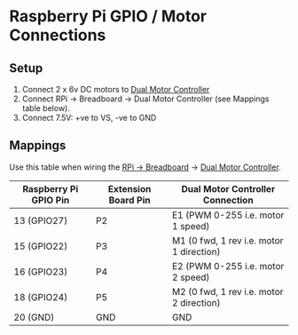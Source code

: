 # Raspberry Pi GPIO / Motor Connections
## Setup
1. Connect 2 x 6v DC motors to [Dual Motor Controller](http://www.dfrobot.com/wiki/index.php?title=File:DRI0002_pinout.png)
1. Connect RPi -> Breadboard -> Dual Motor Controller (see Mappings table below).
1. Connect 7.5V: +ve to VS, -ve to GND
## Mappings
Use this table when wiring the [RPi -> Breadboard](https://howto8165.files.wordpress.com/2014/08/rpi-pinout.png) -> [Dual Motor Controller](http://www.dfrobot.com/wiki/index.php?title=File:DRI0002_pinout.png).

|Raspberry Pi GPIO Pin|Extension Board Pin|Dual Motor Controller Connection        |
|---------------------|-------------------|----------------------------------------|
|13 (GPIO27)          |P2                 |E1 (PWM 0-255 i.e. motor 1 speed)       |
|15 (GPIO22)          |P3                 |M1 (0 fwd, 1 rev i.e. motor 1 direction)|
|16 (GPIO23)          |P4                 |E2 (PWM 0-255 i.e. motor 2 speed)       |
|18 (GPIO24)          |P5                 |M2 (0 fwd, 1 rev i.e. motor 2 direction)|
|20 (GND)             |GND                |GND                                     |
